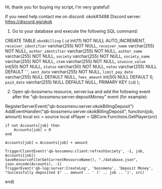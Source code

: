 Hi, thank you for buying my script, I'm very grateful!

If you need help contact me on discord: okok#3488
Discord server: https://discord.gg/okok

1. Go to your database and execute the following SQL command:

CREATE TABLE `okokBilling` (
  `id` int(11) NOT NULL AUTO_INCREMENT,
  `receiver_identifier` varchar(255) NOT NULL,
  `receiver_name` varchar(255) NOT NULL,
  `author_identifier` varchar(255) NOT NULL,
  `author_name` varchar(255) NOT NULL,
  `society` varchar(255) NOT NULL,
  `society_name` varchar(255) NOT NULL,
  `item` varchar(255) NOT NULL,
  `invoice_value` int(50) NOT NULL,
  `status` varchar(50) NOT NULL,
  `notes` varchar(255) NULL DEFAULT ' ',
  `sent_date` varchar(255) NOT NULL,
  `limit_pay_date` varchar(255) NULL DEFAULT NULL,
  `fees_amount` int(50) NULL DEFAULT 0,
  `paid_date` varchar(255) NULL DEFAULT NULL,
  PRIMARY KEY (`id`)
);

2. Open qb-bossmenu resource, server.lua and add the following event after the "qb-bossmenu:server:depositMoney" event (for example):

RegisterServerEvent("qb-bossmenu:server:okokBillingDeposit")
AddEventHandler("qb-bossmenu:server:okokBillingDeposit", function(job, amount)
    local src = source
    local xPlayer = QBCore.Functions.GetPlayer(src)

    if not Accounts[job] then
        Accounts[job] = 0
    end

    Accounts[job] = Accounts[job] + amount

    TriggerClientEvent('qb-bossmenu:client:refreshSociety', -1, job, Accounts[job])
    SaveResourceFile(GetCurrentResourceName(), "./database.json", json.encode(Accounts), -1)
    TriggerEvent('qb-log:server:CreateLog', 'bossmenu', 'Deposit Money', "Successfully deposited $" .. amount .. ' (' .. job .. ')', src)
end)